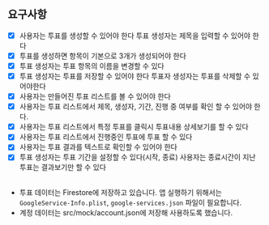 ## 요구사항

- [x] 사용자는 투표를 생성할 수 있어야 한다 투표 생성자는 제목을 입력할 수 있어야 한다
- [x] 투표를 생성하면 항목이 기본으로 3개가 생성되어야 한다
- [x] 투표 생성자는 투표 항목의 이름을 변경할 수 있다
- [x] 투표 생성자는 투표를 저장할 수 있어야 한다 투표자 생성자는 투표를 삭제할 수 있어야한다
- [x] 사용자는 만들어진 투표 리스트를 볼 수 있어야 한다
- [x] 사용자는 투표 리스트에서 제목, 생성자, 기간, 진행 중 여부를 확인 할 수 있어야 한다.
- [x] 사용자는 투표 리스트에서 특정 투표를 클릭시 투표내용 상세보기를 할 수 있다
- [x] 사용자는 투표 리스트에서 진행중인 투표에 투표 할 수 있다
- [x] 사용자는 투표 결과를 텍스트로 확인할 수 있어야 한다
- [x] 투표 생성자는 투표 기간을 설정할 수 있다(시작, 종료) 사용자는 종료시간이 지난 투표는 결과보기만 할 수 있다

## 

- 투표 데이터는 Firestore에 저장하고 있습니다. 앱 실행하기 위해서는 `GoogleService-Info.plist`, `google-services.json` 파일이 필요합니다.
- 계정 데이터는 src/mock/account.json에 저장해 사용하도록 했습니다.
